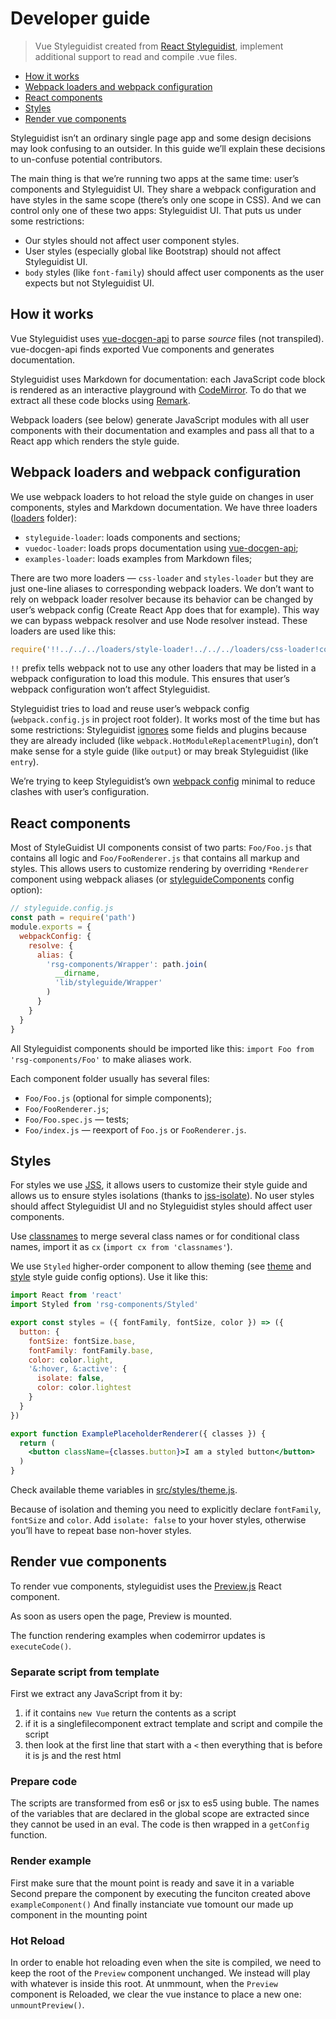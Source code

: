 # Developer guide

> Vue Styleguidist created from [React Styleguidist](https://github.com/styleguidist/react-styleguidist), implement additional support to read and compile .vue files.

<!-- To update run: npx markdown-toc --maxdepth 2 -i docs/Development.md -->

<!-- toc -->

- [How it works](#how-it-works)
- [Webpack loaders and webpack configuration](#webpack-loaders-and-webpack-configuration)
- [React components](#react-components)
- [Styles](#styles)
- [Render vue components](#render-vue-components)

<!-- tocstop -->

Styleguidist isn’t an ordinary single page app and some design decisions may look confusing to an outsider. In this guide we’ll explain these decisions to un-confuse potential contributors.

The main thing is that we’re running two apps at the same time: user’s components and Styleguidist UI. They share a webpack configuration and have styles in the same scope (there’s only one scope in CSS). And we can control only one of these two apps: Styleguidist UI. That puts us under some restrictions:

- Our styles should not affect user component styles.
- User styles (especially global like Bootstrap) should not affect Styleguidist UI.
- `body` styles (like `font-family`) should affect user components as the user expects but not Styleguidist UI.

## How it works

Vue Styleguidist uses [vue-docgen-api](Docgen.md) to parse _source_ files (not transpiled). vue-docgen-api finds exported Vue components and generates documentation.

Styleguidist uses Markdown for documentation: each JavaScript code block is rendered as an interactive playground with [CodeMirror](http://codemirror.net/). To do that we extract all these code blocks using [Remark](http://remark.js.org/).

Webpack loaders (see below) generate JavaScript modules with all user components with their documentation and examples and pass all that to a React app which renders the style guide.

## Webpack loaders and webpack configuration

We use webpack loaders to hot reload the style guide on changes in user components, styles and Markdown documentation. We have three loaders ([loaders](https://github.com/vue-styleguidist/vue-styleguidist/tree/dev/packages/vue-styleguidist/loaders) folder):

- `styleguide-loader`: loads components and sections;
- `vuedoc-loader`: loads props documentation using [vue-docgen-api](Docgen.md);
- `examples-loader`: loads examples from Markdown files;

There are two more loaders — `css-loader` and `styles-loader` but they are just one-line aliases to corresponding webpack loaders. We don’t want to rely on webpack loader resolver because its behavior can be changed by user’s webpack config (Create React App does that for example). This way we can bypass webpack resolver and use Node resolver instead. These loaders are used like this:

```js
require('!!../../../loaders/style-loader!../../../loaders/css-loader!codemirror/lib/codemirror.css')
```

`!!` prefix tells webpack not to use any other loaders that may be listed in a webpack configuration to load this module. This ensures that user’s webpack configuration won’t affect Styleguidist.

Styleguidist tries to load and reuse user’s webpack config (`webpack.config.js` in project root folder). It works most of the time but has some restrictions: Styleguidist [ignores](https://github.com/vue-styleguidist/vue-styleguidist/blob/dev/packages/vue-styleguidist/scripts/utils/mergeWebpackConfig.js) some fields and plugins because they are already included (like `webpack.HotModuleReplacementPlugin`), don’t make sense for a style guide (like `output`) or may break Styleguidist (like `entry`).

We’re trying to keep Styleguidist’s own [webpack config](https://github.com/vue-styleguidist/vue-styleguidist/blob/dev/packages/vue-styleguidist/scripts/make-webpack-config.js) minimal to reduce clashes with user’s configuration.

## React components

Most of StyleGuidist UI components consist of two parts: `Foo/Foo.js` that contains all logic and `Foo/FooRenderer.js` that contains all markup and styles. This allows users to customize rendering by overriding `*Renderer` component using webpack aliases (or [styleguideComponents](Configuration.md#styleguidecomponents) config option):

```js
// styleguide.config.js
const path = require('path')
module.exports = {
  webpackConfig: {
    resolve: {
      alias: {
        'rsg-components/Wrapper': path.join(
          __dirname,
          'lib/styleguide/Wrapper'
        )
      }
    }
  }
}
```

All Styleguidist components should be imported like this: `import Foo from 'rsg-components/Foo'` to make aliases work.

Each component folder usually has several files:

- `Foo/Foo.js` (optional for simple components);
- `Foo/FooRenderer.js`;
- `Foo/Foo.spec.js` — tests;
- `Foo/index.js` — reexport of `Foo.js` or `FooRenderer.js`.

## Styles

For styles we use [JSS](http://cssinjs.org/), it allows users to customize their style guide and allows us to ensure styles isolations (thanks to [jss-isolate](http://cssinjs.org/jss-isolate/)). No user styles should affect Styleguidist UI and no Styleguidist styles should affect user components.

Use [classnames](https://github.com/JedWatson/classnames) to merge several class names or for conditional class names, import it as `cx` (`import cx from 'classnames'`).

We use `Styled` higher-order component to allow theming (see [theme](Configuration.md#theme) and [style](Configuration.md#style) style guide config options). Use it like this:

```jsx
import React from 'react'
import Styled from 'rsg-components/Styled'

export const styles = ({ fontFamily, fontSize, color }) => ({
  button: {
    fontSize: fontSize.base,
    fontFamily: fontFamily.base,
    color: color.light,
    '&:hover, &:active': {
      isolate: false,
      color: color.lightest
    }
  }
})

export function ExamplePlaceholderRenderer({ classes }) {
  return (
    <button className={classes.button}>I am a styled button</button>
  )
}
```

Check available theme variables in [src/styles/theme.js](https://github.com/styleguidist/react-styleguidist/blob/master/src/styles/theme.js).

Because of isolation and theming you need to explicitly declare `fontFamily`, `fontSize` and `color`. Add `isolate: false` to your hover styles, otherwise you’ll have to repeat base non-hover styles.

## Render vue components

To render vue components, styleguidist uses the [Preview.js](https://github.com/vue-styleguidist/vue-styleguidist/blob/dev/packages/vue-styleguidist/src/rsg-components/Preview/Preview.js) React component.

As soon as users open the page, Preview is mounted.

The function rendering examples when codemirror updates is `executeCode()`.

### Separate script from template

First we extract any JavaScript from it by:

1.  if it contains `new Vue` return the contents as a script
2.  if it is a singlefilecomponent extract template and script and compile the script
3.  then look at the first line that start with a `<` then everything that is before it is js and the rest html

### Prepare code

The scripts are transformed from es6 or jsx to es5 using buble. The names of the variables that are declared in the global scope are extracted since they cannot be used in an eval. The code is then wrapped in a `getConfig` function.

### Render example

First make sure that the mount point is ready and save it in a variable Second prepare the component by executing the funciton created above `exampleComponent()` And finally instanciate vue tomount our made up component in the mounting point

### Hot Reload

In order to enable hot reloading even when the site is compiled, we need to keep the root of the `Preview` component unchanged. We instead will play with whatever is inside this root. At unmmount, when the `Preview` component is Reloaded, we clear the vue instance to place a new one: `unmountPreview()`.
